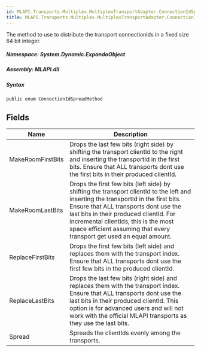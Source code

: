 ```yaml
---  
id: MLAPI.Transports.Multiplex.MultiplexTransportAdapter.ConnectionIdSpreadMethod  
title: MLAPI.Transports.Multiplex.MultiplexTransportAdapter.ConnectionIdSpreadMethod  
---
```


<div class="markdown level0 summary">

The method to use to distribute the transport connectionIds in a fixed
size 64 bit integer.

</div>

<div class="markdown level0 conceptual">

</div>

##### **Namespace**: System.Dynamic.ExpandoObject

##### **Assembly**: MLAPI.dll

##### Syntax

    public enum ConnectionIdSpreadMethod

## Fields

| Name              | Description                                                                                                                                                                                                                                                                                                                            |
|-------------------|----------------------------------------------------------------------------------------------------------------------------------------------------------------------------------------------------------------------------------------------------------------------------------------------------------------------------------------|
| MakeRoomFirstBits | Drops the last few bits (right side) by shifting the transport clientId to the right and inserting the transportId in the first bits. Ensure that ALL transports dont use the first bits in their produced clientId.                                                                                                                   |
| MakeRoomLastBits  | Drops the first few bits (left side) by shifting the transport clientId to the left and inserting the transportId in the first bits. Ensure that ALL transports dont use the last bits in their produced clientId. For incremental clientIds, this is the most space efficient assuming that every transport get used an equal amount. |
| ReplaceFirstBits  | Drops the first few bits (left side) and replaces them with the transport index. Ensure that ALL transports dont use the first few bits in the produced clientId.                                                                                                                                                                      |
| ReplaceLastBits   | Drops the last few bits (right side) and replaces them with the transport index. Ensure that ALL transports dont use the last bits in their produced clientId. This option is for advanced users and will not work with the official MLAPI transports as they use the last bits.                                                       |
| Spread            | Spreads the clientIds evenly among the transports.                                                                                                                                                                                                                                                                                     |
